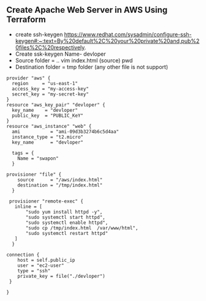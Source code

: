 ## Create Apache Web Server in AWS Using Terraform
- create ssh-keygen https://www.redhat.com/sysadmin/configure-ssh-keygen#:~:text=By%20default%2C%20your%20private%20and,pub%20files%2C%20respectively.
- Create ssk-keygen Name- devloper
- Source folder = .. vim index.html  (source) pwd
- Destination folder = tmp folder (any other file is not support)

```
provider "aws" {
  region     = "us-east-1"
  access_key = "my-access-key"
  secret_key = "my-secret-key"
}
resource "aws_key_pair" "devloper" {
  key_name    = "devloper"
  public_key  = "PUBLIC_KeY"
}
resource "aws_instance" "web" {
  ami           = "ami-09d3b3274b6c5d4aa"
  instance_type = "t2.micro"
  key_name      = "devloper"

  tags = {
    Name = "swapon"
  }

provisioner "file" {
    source      = "/aws/index.html"
    destination = "/tmp/index.html"
  }

 provisioner "remote-exec" {
   inline = [
       "sudo yum install httpd -y",
       "sudo systemctl start httpd",
       "sudo systemctl enable httpd",
       "sudo cp /tmp/index.html  /var/www/html",
       "sudo systemctl restart httpd"
   ]
  }

connection {
    host = self.public_ip
    user = "ec2-user"
    type = "ssh"
    private_key = file("./devloper")
 }

}

```

